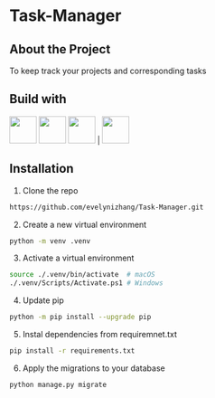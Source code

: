 # Task-Manager


## About the Project

To keep track your projects and corresponding tasks

## Build with
 <img src="./icons/Python.svg" width="48">
 <img src="./icons/Django.svg" width="48">
 <img src="./icons/HTML.svg" width="48">      |
 <img src="./icons/CSS.svg" width="48">

## Installation
1. Clone the repo
```sh
https://github.com/evelynizhang/Task-Manager.git
```
2. Create a new virtual environment
```sh
python -m venv .venv
```
3. Activate a virtual environment
```sh
source ./.venv/bin/activate  # macOS
./.venv/Scripts/Activate.ps1 # Windows
```
4. Update pip
```sh
python -m pip install --upgrade pip
```
5. Instal dependencies from requiremnet.txt
```sh
pip install -r requirements.txt
```
6. Apply the migrations to your database
```sh
python manage.py migrate
```
